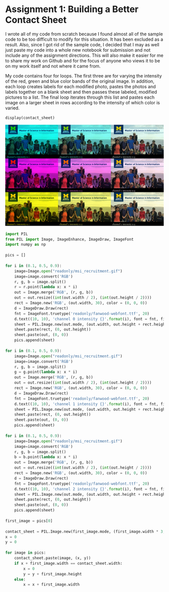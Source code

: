 
# Assignment 1: Building a Better Contact Sheet

I wrote all of my code from scratch because I found almost all of the sample code to be too difficult to modify for this situation. It has been excluded as a result. Also, since I got rid of the sample code, I decided that I may as well just paste my code into a whole new notebook for submission and not include any of the assignment directions. This will also make it easier for me to share my work on Github and for the focus of anyone who views it to be on my work itself and not where it came from.

My code contains four for loops. The first three are for varying the intensity of the red, green and blue color bands of the original image. In addition, each loop creates labels for each modified photo, pastes the photos and labels together on a blank sheet and then passes these labeled, modified pictures to a list. The final loop iterates through this list and pastes each image on a larger sheet in rows according to the intensity of which color is varied.


```python
display(contact_sheet)
```


![png](output_1_0.png)



```python
import PIL
from PIL import Image, ImageEnhance, ImageDraw, ImageFont
import numpy as np

pics = []

for i in (0.1, 0.5, 0.9):
    image=Image.open("readonly/msi_recruitment.gif")
    image=image.convert('RGB')
    r, g, b = image.split()
    r = r.point(lambda x: x * i)
    out = Image.merge('RGB', (r, g, b))
    out = out.resize((int(out.width / 2), (int(out.height / 2))))
    rect = Image.new('RGB', (out.width, 30), color = (0, 0, 0))
    d = ImageDraw.Draw(rect)
    fnt = ImageFont.truetype('readonly/fanwood-webfont.ttf', 20)
    d.text((10, 10), 'channel 0 intensity {}'.format(i), font = fnt, fill = out.getpixel((0, 50)))
    sheet = PIL.Image.new(out.mode, (out.width, out.height + rect.height))
    sheet.paste(rect, (0, out.height))
    sheet.paste(out, (0, 0))
    pics.append(sheet)
    
for i in (0.1, 0.5, 0.9):
    image=Image.open("readonly/msi_recruitment.gif")
    image=image.convert('RGB')
    r, g, b = image.split()
    g = g.point(lambda x: x * i)
    out = Image.merge('RGB', (r, g, b))
    out = out.resize((int(out.width / 2), (int(out.height / 2))))
    rect = Image.new('RGB', (out.width, 30), color = (0, 0, 0))
    d = ImageDraw.Draw(rect)
    fnt = ImageFont.truetype('readonly/fanwood-webfont.ttf', 20)
    d.text((10, 10), 'channel 1 intensity {}'.format(i), font = fnt, fill = out.getpixel((0, 50)))
    sheet = PIL.Image.new(out.mode, (out.width, out.height + rect.height))
    sheet.paste(rect, (0, out.height))
    sheet.paste(out, (0, 0))
    pics.append(sheet)
    
for i in (0.1, 0.5, 0.9):
    image=Image.open("readonly/msi_recruitment.gif")
    image=image.convert('RGB')
    r, g, b = image.split()
    b = b.point(lambda x: x * i)
    out = Image.merge('RGB', (r, g, b))
    out = out.resize((int(out.width / 2), (int(out.height / 2))))
    rect = Image.new('RGB', (out.width, 30), color = (0, 0, 0))
    d = ImageDraw.Draw(rect)
    fnt = ImageFont.truetype('readonly/fanwood-webfont.ttf', 20)
    d.text((10, 10), 'channel 2 intensity {}'.format(i), font = fnt, fill = out.getpixel((0, 50)))
    sheet = PIL.Image.new(out.mode, (out.width, out.height + rect.height))
    sheet.paste(rect, (0, out.height))
    sheet.paste(out, (0, 0))
    pics.append(sheet)
    
first_image = pics[0]

contact_sheet = PIL.Image.new(first_image.mode, (first_image.width * 3, first_image.height * 3))
x = 0
y = 0

for image in pics:
    contact_sheet.paste(image, (x, y))
    if x + first_image.width == contact_sheet.width:
        x = 0
        y = y + first_image.height 
    else:
        x = x + first_image.width
```
